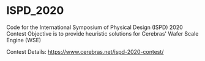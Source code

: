 # ISPD_2020
Code for the International Symposium of Physical Design (ISPD) 2020 Contest
Objective is to provide heuristic solutions for Cerebras' Wafer Scale Engine (WSE)

Contest Details: https://www.cerebras.net/ispd-2020-contest/
